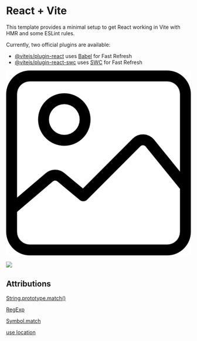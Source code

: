 # React + Vite

This template provides a minimal setup to get React working in Vite with HMR and some ESLint rules.

Currently, two official plugins are available:

- [@vitejs/plugin-react](https://github.com/vitejs/vite-plugin-react/blob/main/packages/plugin-react/README.md) uses [Babel](https://babeljs.io/) for Fast Refresh
- [@vitejs/plugin-react-swc](https://github.com/vitejs/vite-plugin-react-swc) uses [SWC](https://swc.rs/) for Fast Refresh

[<img src="src/assets/black-white-image-placeholder.png">](https://cdn-icons-png.flaticon.com/512/739/739249.png)

[<img src ="src/assets/nicola-zhukov-YTgoKkpS5rg-unsplash.jpg">](https://unsplash.com/photos/a-close-up-of-a-large-green-leaf-YTgoKkpS5rg)

## Attributions 

[String.prototype.match()](https://developer.mozilla.org/en-US/docs/Web/JavaScript/Reference/Global_Objects/String/match)

[RegExp](https://developer.mozilla.org/en-US/docs/Web/JavaScript/Reference/Global_Objects/RegExp)

[Symbol.match](https://developer.mozilla.org/en-US/docs/Web/JavaScript/Reference/Global_Objects/Symbol/match)

[use location](https://reactrouter.com/en/main/hooks/use-location)